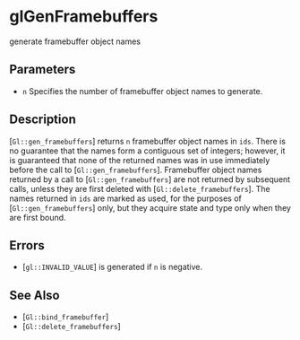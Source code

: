 # glGenFramebuffers
generate framebuffer object names

## Parameters
- `n`
  Specifies the number of framebuffer object names to generate.

## Description
[`Gl::gen_framebuffers`] returns `n` framebuffer object names in
  `ids`. There is no guarantee that the names form a contiguous set of
  integers; however, it is guaranteed that none of the returned names
  was in use immediately before the call to [`Gl::gen_framebuffers`].
Framebuffer object names returned by a call to
  [`Gl::gen_framebuffers`] are not returned by subsequent calls, unless
  they are first deleted with [`Gl::delete_framebuffers`].
The names returned in `ids` are marked as used, for the purposes of
  [`Gl::gen_framebuffers`] only, but they acquire state and type only
  when they are first bound.

## Errors
- [`gl::INVALID_VALUE`] is generated if `n` is negative.

## See Also
- [`Gl::bind_framebuffer`]
- [`Gl::delete_framebuffers`]
